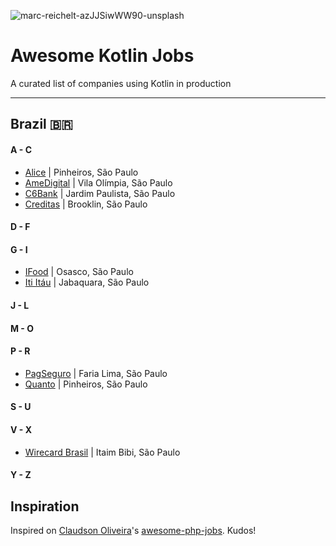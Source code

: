 ![marc-reichelt-azJJSiwWW90-unsplash](https://user-images.githubusercontent.com/11817331/96663127-6c348b80-1326-11eb-8e88-685f0e7db84f.jpg)


# Awesome Kotlin Jobs
A curated list of companies using Kotlin in production

---

## Brazil 🇧🇷

#### A - C
* [Alice](https://www.alice.com.br/) | Pinheiros, São Paulo
* [AmeDigital](https://www.amedigital.com/) | Vila Olímpia, São Paulo
* [C6Bank](https://www.c6bank.com.br/) | Jardim Paulista, São Paulo
* [Creditas](https://www.creditas.com/) | Brooklin, São Paulo
#### D - F
#### G - I
* [IFood](https://www.ifood.com.br/) | Osasco, São Paulo
* [Iti Itáu](https://iti.itau/) | Jabaquara, São Paulo
#### J - L
#### M - O
#### P - R
* [PagSeguro](https://dev.pagseguro.uol.com.br/) | Faria Lima, São Paulo
* [Quanto](https://quan.to/) | Pinheiros, São Paulo
#### S - U
#### V - X
* [Wirecard Brasil](https://wirecard.com.br/) | Itaim Bibi, São Paulo
#### Y - Z


## Inspiration

Inspired on [Claudson Oliveira](https://github.com/filhodanuvem)'s [awesome-php-jobs](https://github.com/filhodanuvem/awesome-php-jobs). Kudos!
